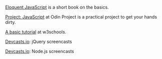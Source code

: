 [Eloquent JavaScript](http://eloquentjavascript.net/) is a short book on the basics.

[Project: JavaScript](http://www.theodinproject.com/web-development-101/javascript-and-jquery) at Odin Project is a practical project to get your hands dirty.

[A basic tutorial](http://www.w3schools.com/js/default.asp) at w3schools.

[Devcasts.io](http://www.devcasts.io/tag/jquery/): jQuery screencasts

[Devcasts.io](http://www.devcasts.io/tag/node.js/): Node.js screencasts
